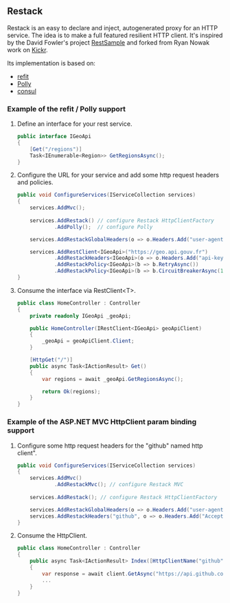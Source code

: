 ## Restack
Restack is an easy to declare and inject, autogenerated proxy for an HTTP service. The idea is to make a full featured resilient HTTP client. It's inspired by the David Fowler's project [RestSample](https://github.com/davidfowl/RestSample) and forked from Ryan Nowak work on [Kickr](https://github.com/glennc/Kickr).

Its implementation is based on:
- [refit](https://github.com/paulcbetts/refit)
- [Polly](https://github.com/App-vNext/Polly)
- [consul](https://github.com/hashicorp/consul)

### Example of the refit / Polly support

1. Define an interface for your rest service.
    ````csharp
    public interface IGeoApi
    {
        [Get("/regions")]
        Task<IEnumerable<Region>> GetRegionsAsync();
    }
    ````
1. Configure the URL for your service and add some http request headers and policies.
    ```csharp
    public void ConfigureServices(IServiceCollection services)
    {
        services.AddMvc();
        
        services.AddRestack() // configure Restack HttpClientFactory
                .AddPolly();  // configure Polly

        services.AddRestackGlobalHeaders(o => o.Headers.Add("user-agent", "myagent"));

        services.AddRestClient<IGeoApi>("https://geo.api.gouv.fr")
                .AddRestackHeaders<IGeoApi>(o => o.Headers.Add("api-key", "xxxxx-xxx-xxxxxxxx"))
                .AddRestackPolicy<IGeoApi>(b => b.RetryAsync())
                .AddRestackPolicy<IGeoApi>(b => b.CircuitBreakerAsync(1, TimeSpan.FromSeconds(5)));
    }
    ```
1. Consume the interface via RestClient\<T\>.
    ```csharp
    public class HomeController : Controller
    {
        private readonly IGeoApi _geoApi;

        public HomeController(IRestClient<IGeoApi> geoApiClient)
        {
            _geoApi = geoApiClient.Client;
        }

        [HttpGet("/")]
        public async Task<IActionResult> Get()
        {
            var regions = await _geoApi.GetRegionsAsync();

            return Ok(regions);
        }
    }
    ```

### Example of the ASP.NET MVC HttpClient param binding support

1. Configure some http request headers for the "github" named http client".
    ```csharp
    public void ConfigureServices(IServiceCollection services)
    {
        services.AddMvc()
                .AddRestackMvc(); // configure Restack MVC
        
        services.AddRestack(); // configure Restack HttpClientFactory

        services.AddRestackGlobalHeaders(o => o.Headers.Add("user-agent", "myagent"));
        services.AddRestackHeaders("github", o => o.Headers.Add("Accept", "application/vnd.github.v3+json"));
    }
    ```
1. Consume the HttpClient.
    ```csharp
    public class HomeController : Controller
    {
        public async Task<IActionResult> Index([HttpClientName("github")]HttpClient client)
        {
            var response = await client.GetAsync("https://api.github.com/users/lecaillon");
            ...
        }
    }
    ```
